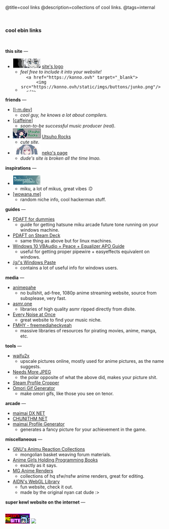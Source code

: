@title=cool links
@description=collections of cool links.
@tags=internal

<br />

### cool ebin links
<br />


<!-- this site info -->
**this site** —

- ![](/static/imgs/buttons/junko.png) [site's logo](/)
    - _feel free to include it into your website!_
    - <textarea style="width: 484px; max-width: 484px;height: 50px;border: 1px solid var(--outline-color);background-color: var(--dark-color);color: var(--text-light); resize: none;" readonly>
        <a href="https://konno.ovh" target="_blank">
            <img src="https://konno.ovh/static/imgs/buttons/junko.png"/>
        </a></textarea>


<!-- friends -->
**friends** —

- [[<u>l-m.dev</u>]](https://me.l-m.dev/)
    - _cool guy, he knows a lot about compilers._
- [[caffeine](https://caffeine.moe/)]
    - _soon-to-be successful music producer (real)._
- [![](/static/imgs/buttons/utsuhorocks.png)](https://utsuho.rocks/) [Utsuho Rocks](https://utsuho.rocks/)
    - _cute site._
- ![Neko's site logo](/static/imgs/buttons/neko-dc.jpg) [neko's page](https://727.pages.dev/)
    - _dude's site is broken all the time lmao._

<!-- inspirations -->
**inspirations** —

- [![microsounds's logo](/static/imgs/buttons/microsounds.gif)](https://microsounds.github.io/)
    - miku, a lot of mikus, great vibes :D
- [[wowana.me]](https://wowana.me)
    - random niche info, cool hackerman stuff.

<!-- guides -->
**guides** —
- [PDAFT for dummies](https://rentry.co/pdaftforpc)
    - guide for getting hatsune miku arcade future tone running on your windows machine.
- [PDAFT on Steam Deck](https://github.com/kobacat/Project-Diva-AFT-Steam-Deck/blob/main/guide-lutris.md)
    - same thing as above but for linux machines.
- [Windows 10 VBAudio + Peace + Equalizer APO Guide](https://docs.google.com/document/d/1tbGOH1_Wbv94hwo1mVG31Sv1mbhqZqvM4cqw8yV2j2o/edit?pli=1)
    - useful for getting proper pipewire + easyeffects equivalent on windows.
- [/g/'s Windows Paste](https://rentry.org/fwt)
    - contains a lot of useful info for windows users.

<!-- media -->
**media** —
- [animepahe](https://animepahe.ru/)
    - no bullshit, ad-free, 1080p anime streaming website, source from subsplease, very fast.
- [asmr.one](https://asmr.one)
    - libraries of high quality asmr ripped directly from dlsite.
- [Every Noise at Once](https://everynoise.com/)
    - great website to find your music niche.
- [FMHY - freemediaheckyeah](https://fmhy.net/)
    - massive libraries of resources for pirating movies, anime, manga, etc.

<!-- tools -->
**tools** —
- [waifu2x](http://waifu2x.udp.jp/)
    - upscale pictures online, mostly used for anime pictures, as the name suggests.
- [Needs More JPEG](http://needsmorejpeg.com/)
    - the polar opposite of what the above did, makes your picture shit.
- [Steam Profile Cropper](https://steam.design/)
- [Omori Gif Generator](https://omori.basil.cafe/)
    - make omori gifs, like those you see on tenor.

<!-- arcade -->
**arcade** —
- [maimai DX NET](https://maimaidx-eng.com/)
- [CHUNITHM NET](https://lng-tgk-aime-gw.am-all.net/common_auth/login?site_id=chuniex&redirect_url=https://chunithm-net-eng.com/mobile/&back_url=https://chunithm.sega.com/)
- [maimai Profile Generator](https://maichart-en.nuko.cat/)
    - generates a fancy picture for your achievement in the game.


<!-- miscellaneous -->
**miscellaneous**  —
- [GNU's Animu Reaction Collections](https://gnupluslinux.com/anime/)
    - mongolian basket weaving forum materials.
- [Anime Girls Holding Programming Books](https://github.com/cat-milk/Anime-Girls-Holding-Programming-Books)
    - exactly as it says.
- [MG Anime Renders](https://a.mg-renders.net/)
    - collections of hq sfw/nsfw anime renders, great for editing.
- [AIDN's WebGL Library](https://aidn.jp/contents/)
    - fun website, check it out. 
    - made by the original nyan cat dude :>


<!-- random webring/cool site links -->
**super kewl website on the internet** —

<marquee scrollamount="5" direction="right">



[![](/static/imgs/buttons/utsuhorocks.png)](https://utsuho.rocks/) [![](/static/imgs/buttons/xn-neko-btn.gif)](https://猫.移动/) [![](/static/imgs/buttons/archlinux.gif)](https://archlinux.org/) [![](/static/imgs/buttons/konata.gif)](http://lucky-ch.com) [![](/static/imgs/buttons/katawashoujo.jpg)](https://www.katawa-shoujo.com/about.php) [![mariluu's site](/static/imgs/buttons/mariluu.gif)](https://mariluu.hehe.moe) [![](https://dimden.dev/services/images/88x31.gif)](https://dimden.dev/)



</marquee>